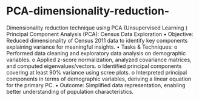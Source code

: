 # PCA-dimensionality-reduction-
Dimensionality reduction technique using PCA (Unsupervised Learning )
Principal Component Analysis (PCA): Census Data Exploration
•	Objective: Reduced dimensionality of Census 2011 data to identify key components explaining variance for meaningful insights.
•	Tasks & Techniques: 
o	Performed data cleaning and exploratory data analysis on demographic variables.
o	Applied z-score normalization, analyzed covariance matrices, and computed eigenvalues/vectors.
o	Identified principal components covering at least 90% variance using scree plots.
o	Interpreted principal components in terms of demographic variables, deriving a linear equation for the primary PC.
•	Outcome: Simplified data representation, enabling better understanding of population characteristics.

